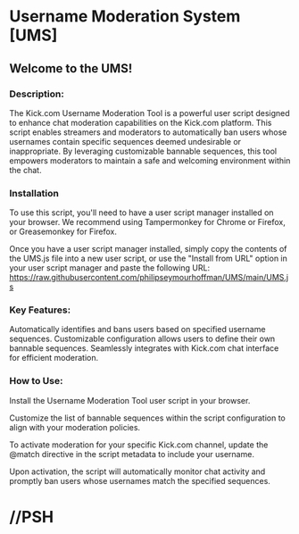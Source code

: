# Username Moderation System [UMS]

## Welcome to the UMS! 

### Description:
The Kick.com Username Moderation Tool is a powerful user script designed to enhance chat moderation capabilities on the Kick.com platform. This script enables streamers and moderators to automatically ban users whose usernames contain specific sequences deemed undesirable or inappropriate. By leveraging customizable bannable sequences, this tool empowers moderators to maintain a safe and welcoming environment within the chat.

### Installation
To use this script, you'll need to have a user script manager installed on your browser. We recommend using Tampermonkey for Chrome or Firefox, or Greasemonkey for Firefox.

Once you have a user script manager installed, simply copy the contents of the UMS.js file into a new user script, or use the "Install from URL" option in your user script manager and paste the following URL: https://raw.githubusercontent.com/philipseymourhoffman/UMS/main/UMS.js

### Key Features:

Automatically identifies and bans users based on specified username sequences.
Customizable configuration allows users to define their own bannable sequences.
Seamlessly integrates with Kick.com chat interface for efficient moderation.

### How to Use:

Install the Username Moderation Tool user script in your browser.

Customize the list of bannable sequences within the script configuration to align with your moderation policies.

To activate moderation for your specific Kick.com channel, update the @match directive in the script metadata to include your username.

Upon activation, the script will automatically monitor chat activity and promptly ban users whose usernames match the specified sequences.



# //PSH
